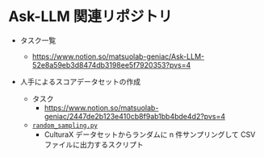 # Ask-LLM 関連リポジトリ

- タスク一覧
  - https://www.notion.so/matsuolab-geniac/Ask-LLM-52e8a59eb3d8474db3198ee5f7920353?pvs=4

- 人手によるスコアデータセットの作成
  - タスク
    - https://www.notion.so/matsuolab-geniac/2447de2b123e410cb8f9ab1bb4bde4d2?pvs=4
  - [`random_sampling.py`](random_sampling.py)
    - CulturaX データセットからランダムに n 件サンプリングして CSV ファイルに出力するスクリプト
